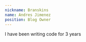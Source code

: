 ```yaml
---
nickname: Branskins
name: Andres Jimenez
position: Blog Owner
---
```

I have been writing code for 3 years
